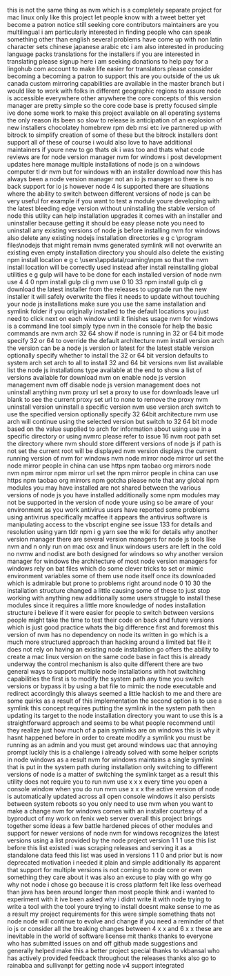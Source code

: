 this is not the same thing as nvm which is a completely separate project for mac linux only like this project let people know with a tweet better yet become a patron notice still seeking core contributors maintainers are you multilingual i am particularly interested in finding people who can speak something other than english several problems have come up with non latin character sets chinese japanese arabic etc i am also interested in producing language packs translations for the installers if you are interested in translating please signup here i am seeking donations to help pay for a lingohub com account to make life easier for translators please consider becoming a becoming a patron to support this are you outside of the us uk canada custom mirroring capabilities are available in the master branch but i would like to work with folks in different geographic regions to assure node is accessible everywhere other anywhere the core concepts of this version manager are pretty simple so the core code base is pretty focused simple ive done some work to make this project available on all operating systems the only reason its been so slow to release is anticipation of an explosion of new installers chocolatey homebrew rpm deb msi etc ive partnered up with bitrock to simplify creation of some of these but the bitrock installers dont support all of these of course i would also love to have additional maintainers if youre new to go thats ok i was too and thats what code reviews are for node version manager nvm for windows i post development updates here manage multiple installations of node js on a windows computer tl dr nvm but for windows with an installer download now this has always been a node version manager not an io js manager so there is no back support for io js however node 4 is supported there are situations where the ability to switch between different versions of node js can be very useful for example if you want to test a module youre developing with the latest bleeding edge version without uninstalling the stable version of node this utility can help installation upgrades it comes with an installer and uninstaller because getting it should be easy please note you need to uninstall any existing versions of node js before installing nvm for windows also delete any existing nodejs installation directories e g c \program files\nodejs that might remain nvms generated symlink will not overwrite an existing even empty installation directory you should also delete the existing npm install location e g c \users\\appdata\roaming\npm so that the nvm install location will be correctly used instead after install reinstalling global utilities e g gulp will have to be done for each installed version of node nvm use 4 4 0 npm install gulp cli g nvm use 0 10 33 npm install gulp cli g download the latest installer from the releases to upgrade run the new installer it will safely overwrite the files it needs to update without touching your node js installations make sure you use the same installation and symlink folder if you originally installed to the default locations you just need to click next on each window until it finishes usage nvm for windows is a command line tool simply type nvm in the console for help the basic commands are nvm arch 32 64 show if node is running in 32 or 64 bit mode specify 32 or 64 to override the default architecture nvm install version arch the version can be a node js version or latest for the latest stable version optionally specify whether to install the 32 or 64 bit version defaults to system arch set arch to all to install 32 and 64 bit versions nvm list available list the node js installations type available at the end to show a list of versions available for download nvm on enable node js version management nvm off disable node js version management does not uninstall anything nvm proxy url set a proxy to use for downloads leave url blank to see the current proxy set url to none to remove the proxy nvm uninstall version uninstall a specific version nvm use version arch switch to use the specified version optionally specify 32 64bit architecture nvm use arch will continue using the selected version but switch to 32 64 bit mode based on the value supplied to arch for information about using use in a specific directory or using nvmrc please refer to issue 16 nvm root path set the directory where nvm should store different versions of node js if path is not set the current root will be displayed nvm version displays the current running version of nvm for windows nvm node mirror node mirror url set the node mirror people in china can use https npm taobao org mirrors node nvm npm mirror npm mirror url set the npm mirror people in china can use https npm taobao org mirrors npm gotcha please note that any global npm modules you may have installed are not shared between the various versions of node js you have installed additionally some npm modules may not be supported in the version of node youre using so be aware of your environment as you work antivirus users have reported some problems using antivirus specifically mcaffee it appears the antivirus software is manipulating access to the vbscript engine see issue 133 for details and resolution using yarn tldr npm i g yarn see the wiki for details why another version manager there are several version managers for node js tools like nvm and n only run on mac osx and linux windows users are left in the cold no nvmw and nodist are both designed for windows so why another version manager for windows the architecture of most node version managers for windows rely on bat files which do some clever tricks to set or mimic environment variables some of them use node itself once its downloaded which is admirable but prone to problems right around node 0 10 30 the installation structure changed a little causing some of these to just stop working with anything new additionally some users struggle to install these modules since it requires a little more knowledge of nodes installation structure i believe if it were easier for people to switch between versions people might take the time to test their code on back and future versions which is just good practice whats the big difference first and foremost this version of nvm has no dependency on node its written in go which is a much more structured approach than hacking around a limited bat file it does not rely on having an existing node installation go offers the ability to create a mac linux version on the same code base in fact this is already underway the control mechanism is also quite different there are two general ways to support multiple node installations with hot switching capabilities the first is to modify the system path any time you switch versions or bypass it by using a bat file to mimic the node executable and redirect accordingly this always seemed a little hackish to me and there are some quirks as a result of this implementation the second option is to use a symlink this concept requires putting the symlink in the system path then updating its target to the node installation directory you want to use this is a straightforward approach and seems to be what people recommend until they realize just how much of a pain symlinks are on windows this is why it hasnt happened before in order to create modify a symlink you must be running as an admin and you must get around windows uac that annoying prompt luckily this is a challenge i already solved with some helper scripts in node windows as a result nvm for windows maintains a single symlink that is put in the system path during installation only switching to different versions of node is a matter of switching the symlink target as a result this utility does not require you to run nvm use x x x every time you open a console window when you do run nvm use x x x the active version of node is automatically updated across all open console windows it also persists between system reboots so you only need to use nvm when you want to make a change nvm for windows comes with an installer courtesy of a byproduct of my work on fenix web server overall this project brings together some ideas a few battle hardened pieces of other modules and support for newer versions of node nvm for windows recognizes the latest versions using a list provided by the node project version 1 1 1 use this list before this list existed i was scraping releases and serving it as a standalone data feed this list was used in versions 1 1 0 and prior but is now deprecated motivation i needed it plain and simple additionally its apparent that support for multiple versions is not coming to node core or even something they care about it was also an excuse to play with go why go why not node i chose go because it is cross platform felt like less overhead than java has been around longer than most people think and i wanted to experiment with it ive been asked why i didnt write it with node trying to write a tool with the tool youre trying to install doesnt make sense to me as a result my project requirements for this were simple something thats not node node will continue to evolve and change if you need a reminder of that io js or consider all the breaking changes between 4 x x and 6 x x these are inevitable in the world of software license mit thanks thanks to everyone who has submitted issues on and off github made suggestions and generally helped make this a better project special thanks to vkbansal who has actively provided feedback throughout the releases thanks also go to rainabba and sullivanpt for getting node v4 support integrated